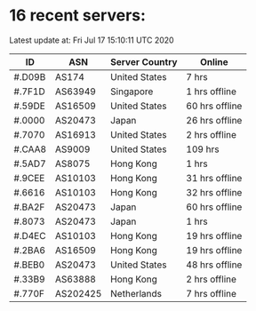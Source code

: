 # 16 recent servers:

Latest update at: Fri Jul 17 15:10:11 UTC 2020

| ID | ASN | Server Country | Online |
| -- | --- | -------------- | ------ |
| #.D09B | AS174 | United States | 7 hrs |
| #.7F1D | AS63949 | Singapore | 1 hrs offline |
| #.59DE | AS16509 | United States | 60 hrs offline |
| #.0000 | AS20473 | Japan | 26 hrs offline |
| #.7070 | AS16913 | United States | 2 hrs offline |
| #.CAA8 | AS9009 | United States | 109 hrs |
| #.5AD7 | AS8075 | Hong Kong | 1 hrs |
| #.9CEE | AS10103 | Hong Kong | 31 hrs offline |
| #.6616 | AS10103 | Hong Kong | 32 hrs offline |
| #.BA2F | AS20473 | Japan | 60 hrs offline |
| #.8073 | AS20473 | Japan | 1 hrs |
| #.D4EC | AS10103 | Hong Kong | 19 hrs offline |
| #.2BA6 | AS16509 | Hong Kong | 19 hrs offline |
| #.BEB0 | AS20473 | United States | 48 hrs offline |
| #.33B9 | AS63888 | Hong Kong | 2 hrs offline |
| #.770F | AS202425 | Netherlands | 7 hrs offline |


